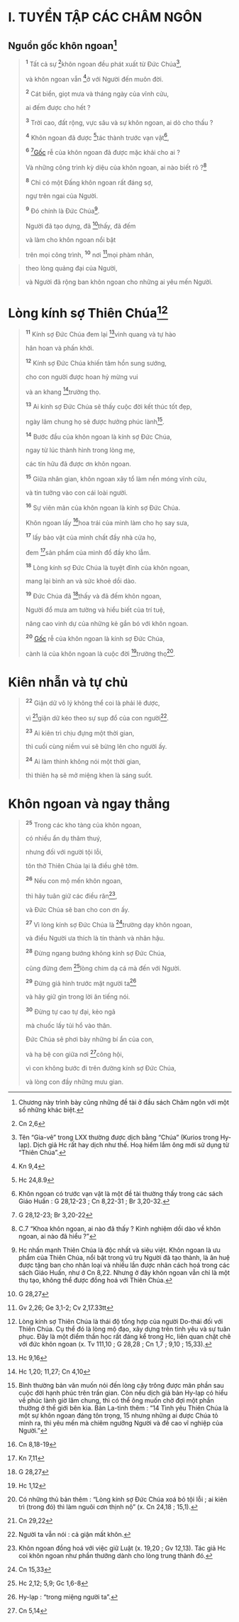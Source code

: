 # I. TUYỂN TẬP CÁC CHÂM NGÔN

## Nguồn gốc khôn ngoan[^1-ed838116-5bfc-4f2f-a5ff-c246635b337e]

> <sup><b>1</b></sup> Tất cả sự [^1@-ed838116-5bfc-4f2f-a5ff-c246635b337e]khôn ngoan đều phát xuất từ Đức Chúa[^2-ed838116-5bfc-4f2f-a5ff-c246635b337e],
>
> và khôn ngoan vẫn [^2@-ed838116-5bfc-4f2f-a5ff-c246635b337e]ở với Người đến muôn đời.
>
> <sup><b>2</b></sup> Cát biển, giọt mưa và tháng ngày của vĩnh cửu,
>
> ai đếm được cho hết ?
>
> <sup><b>3</b></sup> Trời cao, đất rộng, vực sâu và sự khôn ngoan, ai dò cho thấu ?
>
> <sup><b>4</b></sup> Khôn ngoan đã được [^3@-ed838116-5bfc-4f2f-a5ff-c246635b337e]tác thành trước vạn vật[^3-ed838116-5bfc-4f2f-a5ff-c246635b337e],
>
> <sup><b>6</b></sup> [^4@-ed838116-5bfc-4f2f-a5ff-c246635b337e][Gốc]() rễ của khôn ngoan đã được mặc khải cho ai ?
>
> Và những công trình kỳ diệu của khôn ngoan, ai nào biết rõ ?[^5-ed838116-5bfc-4f2f-a5ff-c246635b337e]
>
> <sup><b>8</b></sup> Chỉ có một Đấng khôn ngoan rất đáng sợ,
>
> ngự trên ngai của Người.
>
> <sup><b>9</b></sup> Đó chính là Đức Chúa[^6-ed838116-5bfc-4f2f-a5ff-c246635b337e].
>
> Người đã tạo dựng, đã [^5@-ed838116-5bfc-4f2f-a5ff-c246635b337e]thấy, đã đếm
>
> và làm cho khôn ngoan nổi bật
>
> trên mọi công trình,
> <sup><b>10</b></sup> nơi [^6@-ed838116-5bfc-4f2f-a5ff-c246635b337e]mọi phàm nhân,

> theo lòng quảng đại của Người,
>
> và Người đã rộng ban khôn ngoan cho những ai yêu mến Người.

# Lòng kính sợ Thiên Chúa[^7-ed838116-5bfc-4f2f-a5ff-c246635b337e]

> <sup><b>11</b></sup> Kính sợ Đức Chúa đem lại [^7@-ed838116-5bfc-4f2f-a5ff-c246635b337e]vinh quang và tự hào
>
> hân hoan và phấn khởi.
>
> <sup><b>12</b></sup> Kính sợ Đức Chúa khiến tâm hồn sung sướng,
>
> cho con người được hoan hỷ mừng vui
>
> và an khang [^8@-ed838116-5bfc-4f2f-a5ff-c246635b337e]trường thọ.
>
> <sup><b>13</b></sup> Ai kính sợ Đức Chúa sẽ thấy cuộc đời kết thúc tốt đẹp,
>
> ngày lâm chung họ sẽ được hưởng phúc lành[^8-ed838116-5bfc-4f2f-a5ff-c246635b337e].
>
> <sup><b>14</b></sup> Bước đầu của khôn ngoan là kính sợ Đức Chúa,
>
> ngay từ lúc thành hình trong lòng mẹ,
>
> các tín hữu đã được ơn khôn ngoan.
>
> <sup><b>15</b></sup> Giữa nhân gian, khôn ngoan xây tổ làm nền móng vĩnh cửu,
>
> và tin tưởng vào con cái loài người.
>
> <sup><b>16</b></sup> Sự viên mãn của khôn ngoan là kính sợ Đức Chúa.
>
> Khôn ngoan lấy [^9@-ed838116-5bfc-4f2f-a5ff-c246635b337e]hoa trái của mình làm cho họ say sưa,
>
> <sup><b>17</b></sup> lấy bảo vật của mình chất đầy nhà cửa họ,
>
> đem [^10@-ed838116-5bfc-4f2f-a5ff-c246635b337e]sản phẩm của mình đổ đầy kho lẫm.
>
> <sup><b>18</b></sup> Lòng kính sợ Đức Chúa là tuyệt đỉnh của khôn ngoan,
>
> mang lại bình an và sức khoẻ dồi dào.
>
> <sup><b>19</b></sup> Đức Chúa đã [^11@-ed838116-5bfc-4f2f-a5ff-c246635b337e]thấy và đã đếm khôn ngoan,
>
> Người đổ mưa am tường và hiểu biết của trí tuệ,
>
> nâng cao vinh dự của những kẻ gắn bó với khôn ngoan.
>
> <sup><b>20</b></sup> [Gốc]() rễ của khôn ngoan là kính sợ Đức Chúa,
>
> cành lá của khôn ngoan là cuộc đời [^12@-ed838116-5bfc-4f2f-a5ff-c246635b337e]trường thọ[^9-ed838116-5bfc-4f2f-a5ff-c246635b337e].

# Kiên nhẫn và tự chủ

> <sup><b>22</b></sup> Giận dữ vô lý không thể coi là phải lẽ được,
>
> vì [^13@-ed838116-5bfc-4f2f-a5ff-c246635b337e]giận dữ kéo theo sự sụp đổ của con người[^10-ed838116-5bfc-4f2f-a5ff-c246635b337e].
>
> <sup><b>23</b></sup> Ai kiên trì chịu đựng một thời gian,
>
> thì cuối cùng niềm vui sẽ bừng lên cho người ấy.
>
> <sup><b>24</b></sup> Ai làm thinh không nói một thời gian,
>
> thì thiên hạ sẽ mở miệng khen là sáng suốt.

# Khôn ngoan và ngay thẳng

> <sup><b>25</b></sup> Trong các kho tàng của khôn ngoan,
>
> có nhiều ẩn dụ thâm thuý,
>
> nhưng đối với người tội lỗi,
>
> tôn thờ Thiên Chúa lại là điều ghê tởm.
>
> <sup><b>26</b></sup> Nếu con mộ mến khôn ngoan,
>
> thì hãy tuân giữ các điều răn[^11-ed838116-5bfc-4f2f-a5ff-c246635b337e],
>
> và Đức Chúa sẽ ban cho con ơn ấy.
>
> <sup><b>27</b></sup> Vì lòng kính sợ Đức Chúa là [^14@-ed838116-5bfc-4f2f-a5ff-c246635b337e]trường dạy khôn ngoan,
>
> và điều Người ưa thích là tín thành và nhân hậu.
>
> <sup><b>28</b></sup> Đừng ngang bướng không kính sợ Đức Chúa,
>
> cũng đừng đem [^15@-ed838116-5bfc-4f2f-a5ff-c246635b337e]lòng chim dạ cá mà đến với Người.
>
> <sup><b>29</b></sup> Đừng giả hình trước mặt người ta[^12-ed838116-5bfc-4f2f-a5ff-c246635b337e]
>
> và hãy giữ gìn trong lời ăn tiếng nói.
>
> <sup><b>30</b></sup> Đừng tự cao tự đại, kẻo ngã
>
> mà chuốc lấy tủi hổ vào thân.
>
> Đức Chúa sẽ phơi bày những bí ẩn của con,
>
> và hạ bệ con giữa nơi [^16@-ed838116-5bfc-4f2f-a5ff-c246635b337e]công hội,
>
> vì con không bước đi trên đường kính sợ Đức Chúa,
>
> và lòng con đầy những mưu gian.

[^1-ed838116-5bfc-4f2f-a5ff-c246635b337e]: Chương này trình bày cũng những đề tài ở đầu sách Châm ngôn với một số những khác biệt.

[^2-ed838116-5bfc-4f2f-a5ff-c246635b337e]: Tên “Gia-vê” trong LXX thường được dịch bằng “Chúa” (Kurios trong Hy-lạp). Dịch giả Hc rất hay dịch như thế. Hoạ hiếm lắm ông mới sử dụng từ “Thiên Chúa”.

[^3-ed838116-5bfc-4f2f-a5ff-c246635b337e]: Khôn ngoan có trước vạn vật là một đề tài thường thấy trong các sách Giáo Huấn : G 28,12-23 ; Cn 8,22-31 ; Br 3,20-32.

[^5-ed838116-5bfc-4f2f-a5ff-c246635b337e]: C.7 “Khoa khôn ngoan, ai nào đã thấy ? Kinh nghiệm dồi dào về khôn ngoan, ai nào đã hiểu ?”

[^6-ed838116-5bfc-4f2f-a5ff-c246635b337e]: Hc nhấn mạnh Thiên Chúa là độc nhất và siêu việt. Khôn ngoan là ưu phẩm của Thiên Chúa, nổi bật trong vũ trụ Người đã tạo thành, là ân huệ được tặng ban cho nhân loại và nhiều lần được nhân cách hoá trong các sách Giáo Huấn, như ở Cn 8,22. Nhưng ở đây khôn ngoan vẫn chỉ là một thụ tạo, không thể được đồng hoá với Thiên Chúa.

[^7-ed838116-5bfc-4f2f-a5ff-c246635b337e]: Lòng kính sợ Thiên Chúa là thái độ tổng hợp của người Do-thái đối với Thiên Chúa. Cụ thể đó là lòng mộ đạo, xây dựng trên tình yêu và sự tuân phục. Đây là một điểm thần học rất đáng kể trong Hc, liên quan chặt chẽ với đức khôn ngoan (x. Tv 111,10 ; G 28,28 ; Cn 1,7 ; 9,10 ; 15,33).

[^8-ed838116-5bfc-4f2f-a5ff-c246635b337e]: Bình thường bản văn muốn nói đến lòng cậy trông được mãn phần sau cuộc đời hạnh phúc trên trần gian. Còn nếu dịch giả bản Hy-lạp có hiểu về phúc lành giờ lâm chung, thì có thể ông muốn chờ đợi một phần thưởng ở thế giới bên kia. Bản La-tinh thêm : “14 Tình yêu Thiên Chúa là một sự khôn ngoan đáng tôn trọng, 15 nhưng những ai được Chúa tỏ mình ra, thì yêu mến mà chiêm ngưỡng Người và đề cao vĩ nghiệp của Người.”

[^9-ed838116-5bfc-4f2f-a5ff-c246635b337e]: Có những thủ bản thêm : “Lòng kính sợ Đức Chúa xoá bỏ tội lỗi ; ai kiên trì (trong đó) thì làm nguôi cơn thịnh nộ” (x. Cn 24,18 ; 15,1).

[^10-ed838116-5bfc-4f2f-a5ff-c246635b337e]: Người ta vẫn nói : cả giận mất khôn.

[^11-ed838116-5bfc-4f2f-a5ff-c246635b337e]: Khôn ngoan đồng hoá với việc giữ Luật (x. 19,20 ; Gv 12,13). Tác giả Hc coi khôn ngoan như phần thưởng dành cho lòng trung thành đó.

[^12-ed838116-5bfc-4f2f-a5ff-c246635b337e]: Hy-lạp : “trong miệng người ta”.

[^1@-ed838116-5bfc-4f2f-a5ff-c246635b337e]: Cn 2,6

[^2@-ed838116-5bfc-4f2f-a5ff-c246635b337e]: Kn 9,4

[^3@-ed838116-5bfc-4f2f-a5ff-c246635b337e]: Hc 24,8.9

[^4@-ed838116-5bfc-4f2f-a5ff-c246635b337e]: G 28,12-23; Br 3,20-22

[^5@-ed838116-5bfc-4f2f-a5ff-c246635b337e]: G 28,27

[^6@-ed838116-5bfc-4f2f-a5ff-c246635b337e]: Gv 2,26; Ge 3,1-2; Cv 2,17.33tt

[^7@-ed838116-5bfc-4f2f-a5ff-c246635b337e]: Hc 9,16

[^8@-ed838116-5bfc-4f2f-a5ff-c246635b337e]: Hc 1,20; 11,27; Cn 4,10

[^9@-ed838116-5bfc-4f2f-a5ff-c246635b337e]: Cn 8,18-19

[^10@-ed838116-5bfc-4f2f-a5ff-c246635b337e]: Kn 7,11

[^11@-ed838116-5bfc-4f2f-a5ff-c246635b337e]: G 28,27

[^12@-ed838116-5bfc-4f2f-a5ff-c246635b337e]: Hc 1,12

[^13@-ed838116-5bfc-4f2f-a5ff-c246635b337e]: Cn 29,22

[^14@-ed838116-5bfc-4f2f-a5ff-c246635b337e]: Cn 15,33

[^15@-ed838116-5bfc-4f2f-a5ff-c246635b337e]: Hc 2,12; 5,9; Gc 1,6-8

[^16@-ed838116-5bfc-4f2f-a5ff-c246635b337e]: Cn 5,14
